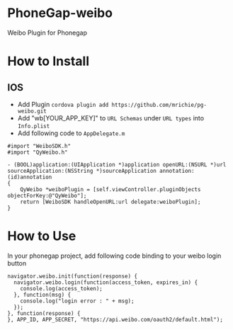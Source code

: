 PhoneGap-weibo
========

Weibo Plugin for Phonegap

# How to Install
## IOS

* Add Plugin `cordova plugin add https://github.com/mrichie/pg-weibo.git`
* Add "wb[YOUR_APP_KEY]" to `URL Schemas` under `URL types` into `Info.plist`
* Add following code to `AppDelegate.m`
```
#import "WeiboSDK.h"
#import "QyWeibo.h"

- (BOOL)application:(UIApplication *)application openURL:(NSURL *)url sourceApplication:(NSString *)sourceApplication annotation:(id)annotation
{
    QyWeibo *weiboPlugin = [self.viewController.pluginObjects objectForKey:@"QyWeibo"];
    return [WeiboSDK handleOpenURL:url delegate:weiboPlugin];
}

```

# How to Use
In your phonegap project, add following code binding to your weibo login button
```
navigator.weibo.init(function(response) {
  navigator.weibo.login(function(access_token, expires_in) {
    console.log(access_token);
  }, function(msg) {
    console.log("login error : " + msg);
  });
}, function(response) {
}, APP_ID, APP_SECRET, "https://api.weibo.com/oauth2/default.html");

```
